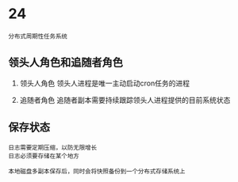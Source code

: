 # 24
    分布式周期性任务系统

##  领头人角色和追随者角色
    
1. 领头人角色
    领头人进程是唯一主动启动cron任务的进程

1. 追随者角色
    追随者副本需要持续跟踪领头人进程提供的目前系统状态

## 保存状态
    日志需要定期压缩，以防无限增长
    日志必须要存储在某个地方
    
    本地磁盘多副本保存后，同时会将快照备份到一个分布式存储系统上
